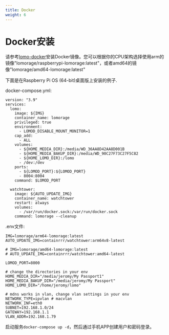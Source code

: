 ```yaml
---
title: Docker
weight: 6
---
```


# Docker安装

请参考[lomo-docker](https://github.com/lomorage/lomo-docker)安装Docker镜像。您可以根据你的CPU架构选择使用arm的镜像"lomorage/raspberrypi-lomorage:latest"，或者amd64的镜像"lomorage/amd64-lomorage:latest"

下面是在Raspberry Pi OS (64-bit)桌面版上安装的例子.

docker-compose.yml:

```
version: "3.9"
services:
  lomo:
    image: ${IMG}
    container_name: lomorage
    privileged: true
    environment:
      - LOMOD_DISABLE_MOUNT_MONITOR=1
    cap_add:
      - ALL
    volumes:
      - ${HOME_MEDIA_DIR}:/media/WD_36AA8D42AA8D001B
      - ${HOME_MEDIA_BAKUP_DIR}:/media/WD_90C27F73C27F5C82
      - ${HOME_LOMO_DIR}:/lomo
      - /dev:/dev
    ports:
      - ${LOMOD_PORT}:${LOMOD_PORT}
      - 8004:8004
    command: $LOMOD_PORT

  watchtower:
    image: ${AUTO_UPDATE_IMG}
    container_name: watchtower
    restart: always
    volumes:
      - /var/run/docker.sock:/var/run/docker.sock
    command: lomorage --cleanup
```

.env文件:

```
IMG=lomorage/arm64-lomorage:latest
AUTO_UPDATE_IMG=containrrr/watchtower:arm64v8-latest

# IMG=lomorage/amd64-lomorage:latest
# AUTO_UPDATE_IMG=containrrr/watchtower:amd64-latest

LOMOD_PORT=8000

# change the directories in your env
HOME_MEDIA_DIR="/media/jeromy/My Passport1"
HOME_MEDIA_BAKUP_DIR="/media/jeromy/My Passport"
HOME_LOMO_DIR="/home/jeromy/lomo"

# mdns works in vlan, change vlan settings in your env
NETWORK_TYPE=ipvlan # macvlan
NETWORK_INF=eth0
SUBNET=192.168.1.0/24
GATEWAY=192.168.1.1
VLAN_ADDR=192.168.1.79
```

启动服务`docker-compose up -d`，然后通过手机APP创建用户和密码登录。